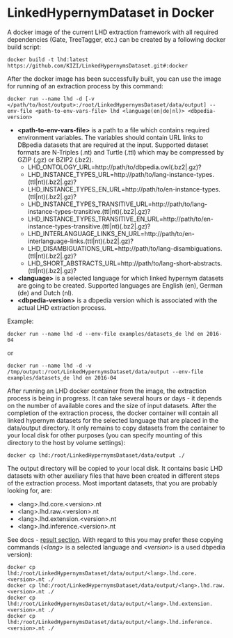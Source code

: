 # LinkedHypernymDataset in Docker

A docker image of the current LHD extraction framework with all required dependencies (Gate, TreeTagger, etc.) can be created by a following docker build script:

```docker build -t lhd:latest https://github.com/KIZI/LinkedHypernymsDataset.git#:docker```

After the docker image has been successfully built, you can use the image for running of an extraction process by this command:

```docker run --name lhd -d [-v </path/to/host/output>:/root/LinkedHypernymsDataset/data/output] --env-file <path-to-env-vars-file> lhd <language(en|de|nl)> <dbpedia-version>```

* __\<path-to-env-vars-file\>__ is a path to a file which contains required environment variables. The variables should contain URL links to DBpedia datasets that are required at the input. Supported dataset formats are N-Triples (.nt) and Turtle (.ttl) which may be compressed by GZIP (.gz) or BZIP2 (.bz2).
  * LHD_ONTOLOGY_URL=http://path/to/dbpedia.owl(.bz2|.gz)?
  * LHD_INSTANCE_TYPES_URL=http://path/to/lang-instance-types.(ttl|nt)(.bz2|.gz)?
  * LHD_INSTANCE_TYPES_EN_URL=http://path/to/en-instance-types.(ttl|nt)(.bz2|.gz)?
  * LHD_INSTANCE_TYPES_TRANSITIVE_URL=http://path/to/lang-instance-types-transitive.(ttl|nt)(.bz2|.gz)?
  * LHD_INSTANCE_TYPES_TRANSITIVE_EN_URL=http://path/to/en-instance-types-transitive.(ttl|nt)(.bz2|.gz)?
  * LHD_INTERLANGUAGE_LINKS_EN_URL=http://path/to/en-interlanguage-links.(ttl|nt)(.bz2|.gz)?
  * LHD_DISAMBIGUATIONS_URL=http://path/to/lang-disambiguations.(ttl|nt)(.bz2|.gz)?
  * LHD_SHORT_ABSTRACTS_URL=http://path/to/lang-short-abstracts.(ttl|nt)(.bz2|.gz)?
* __\<language\>__ is a selected language for which linked hypernym datasets are going to be created. Supported languages are English (en), German (de) and Dutch (nl).
* __\<dbpedia-version\>__ is a dbpedia version which is associated with the actual LHD extraction process.

Example:

```docker run --name lhd -d --env-file examples/datasets_de lhd en 2016-04```

or

```docker run --name lhd -d -v /tmp/output:/root/LinkedHypernymsDataset/data/output --env-file examples/datasets_de lhd en 2016-04```

After running an LHD docker container from the image, the extraction process is being in progress. It can take several hours or days - it depends on the number of available cores and the size of input datasets. After the completion of the extraction process, the docker container will contain all linked hypernym datasets for the selected language that are placed in the data/output directory. It only remains to copy datasets from the container to your local disk for other purposes (you can specify mounting of this directory to the host by volume settings):

```docker cp lhd:/root/LinkedHypernymsDataset/data/output ./```

The output directory will be copied to your local disk. It contains basic LHD datasets with other auxiliary files that have been created in different steps of the extraction process. Most important datasets, that you are probably looking for, are:

* \<lang\>.lhd.core.\<version\>.nt
* \<lang\>.lhd.raw.\<version\>.nt
* \<lang\>.lhd.extension.\<version\>.nt
* \<lang\>.lhd.inference.\<version\>.nt

See docs - [result section](https://github.com/KIZI/LinkedHypernymsDataset#results). With regard to this you may prefer these copying commands (*\<lang\>* is a selected language and *\<version\>* is a used dbpedia version):

```
docker cp lhd:/root/LinkedHypernymsDataset/data/output/<lang>.lhd.core.<version>.nt ./
docker cp lhd:/root/LinkedHypernymsDataset/data/output/<lang>.lhd.raw.<version>.nt ./
docker cp lhd:/root/LinkedHypernymsDataset/data/output/<lang>.lhd.extension.<version>.nt ./
docker cp lhd:/root/LinkedHypernymsDataset/data/output/<lang>.lhd.inference.<version>.nt ./
```

